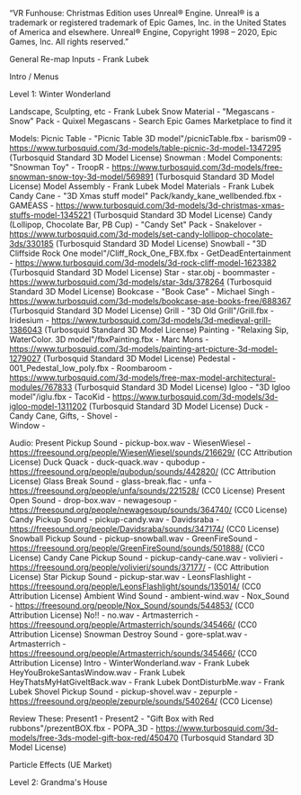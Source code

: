 “VR Funhouse: Christmas Edition uses Unreal® Engine. Unreal® is a trademark or registered trademark of Epic Games, Inc. in the United States of America and elsewhere.
Unreal® Engine, Copyright 1998 – 2020, Epic Games, Inc. All rights reserved.”


General
Re-map Inputs - Frank Lubek



Intro / Menus



Level 1: Winter Wonderland

Landscape, Sculpting, etc - Frank Lubek
Snow Material - "Megascans - Snow" Pack - Quixel Megascans - Search Epic Games Marketplace to find it

Models:
Picnic Table - "Picnic Table 3D model"/picnicTable.fbx - barism09 - https://www.turbosquid.com/3d-models/table-picnic-3d-model-1347295 (Turbosquid Standard 3D Model License)
Snowman :
	Model Components: "Snowman Toy" - TroopR - https://www.turbosquid.com/3d-models/free-snowman-snow-toy-3d-model/569891 (Turbosquid Standard 3D Model License)
	Model Assembly - Frank Lubek
	Model Materials - Frank Lubek
Candy Cane - "3D Xmas stuff model" Pack/kandy_kane_wellbended.fbx - GAMEASS - https://www.turbosquid.com/3d-models/3d-christmas-xmas-stuffs-model-1345221 (Turbosquid Standard 3D Model License)
Candy (Lollipop, Chocolate Bar, PB Cup) - "Candy Set" Pack - Snakelover - https://www.turbosquid.com/3d-models/set-candy-lollipop-chocolate-3ds/330185 (Turbosquid Standard 3D Model License)
Snowball - "3D Cliffside Rock One model"/Cliff_Rock_One_FBX.fbx - GetDeadEntertainment - https://www.turbosquid.com/3d-models/3d-rock-cliff-model-1623382 (Turbosquid Standard 3D Model License)
Star - star.obj - boommaster - https://www.turbosquid.com/3d-models/star-3ds/378264 (Turbosquid Standard 3D Model License)
Bookcase - "Book Case" - Michael Singh - https://www.turbosquid.com/3d-models/bookcase-ase-books-free/688367 (Turbosquid Standard 3D Model License)
Grill - "3D Old Grill"/Grill.fbx - Iridesium - https://www.turbosquid.com/3d-models/3d-medieval-grill-1386043 (Turbosquid Standard 3D Model License)
Painting - "Relaxing Sip, WaterColor. 3D model"/fbxPainting.fbx - Marc Mons - https://www.turbosquid.com/3d-models/painting-art-picture-3d-model-1279027 (Turbosquid Standard 3D Model License)
Pedestal - 001_Pedestal_low_poly.fbx - Roombaroom - https://www.turbosquid.com/3d-models/free-max-model-architectural-modules/767833 (Turbosquid Standard 3D Model License)
Igloo - "3D Igloo model"/iglu.fbx - TacoKid - https://www.turbosquid.com/3d-models/3d-igloo-model-1311202 (Turbosquid Standard 3D Model License)
Duck - 
Candy Cane, Gifts, -
Shovel -  
Window - 



Audio:
Present Pickup Sound - pickup-box.wav - WiesenWiesel - https://freesound.org/people/WiesenWiesel/sounds/216629/ (CC Attribution License)
Duck Quack - duck-quack.wav - qubodup - https://freesound.org/people/qubodup/sounds/442820/ (CC Attribution License)
Glass Break Sound - glass-break.flac - unfa - https://freesound.org/people/unfa/sounds/221528/ (CC0 License)
Present Open Sound - drop-box.wav - newagesoup - https://freesound.org/people/newagesoup/sounds/364740/ (CC0 License)
Candy Pickup Sound - pickup-candy.wav - Davidsraba - https://freesound.org/people/Davidsraba/sounds/347174/ (CC0 License)
Snowball Pickup Sound - pickup-snowball.wav - GreenFireSound - https://freesound.org/people/GreenFireSound/sounds/501888/ (CC0 License)
Candy Cane Pickup Sound - pickup-candy-cane.wav - volivieri - https://freesound.org/people/volivieri/sounds/37177/ - (CC Attribution License)
Star Pickup Sound - pickup-star.wav - LeonsFlashlight - https://freesound.org/people/LeonsFlashlight/sounds/135014/ (CC0 Attribution License)
Ambient Wind Sound - ambient-wind.wav - Nox_Sound - https://freesound.org/people/Nox_Sound/sounds/544853/ (CC0 Attribution License)
No!! - no.wav - Artmasterrich - https://freesound.org/people/Artmasterrich/sounds/345466/ (CC0 Attribution License)
Snowman Destroy Sound - gore-splat.wav - Artmasterrich - https://freesound.org/people/Artmasterrich/sounds/345466/ (CC0 Attribution License)
Intro - WinterWonderland.wav - Frank Lubek
HeyYouBrokeSantasWindow.wav - Frank Lubek
HeyThatsMyHatGiveItBack.wav - Frank Lubek
DontDisturbMe.wav - Frank Lubek
Shovel Pickup Sound - pickup-shovel.wav - zepurple - https://freesound.org/people/zepurple/sounds/540264/ (CC0 License)



Review These:
Present1 - 
Present2 - "Gift Box with Red rubbons"/prezentBOX.fbx - POPA_3D - https://www.turbosquid.com/3d-models/free-3ds-model-gift-box-red/450470 (Turbosquid Standard 3D Model License)


Particle Effects (UE Market)




Level 2: Grandma's House